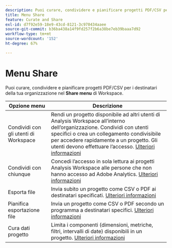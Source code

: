 ```yaml
---
description: Puoi curare, condividere e pianificare progetti PDF/CSV per i destinatari all’interno dell’organizzazione.
title: Menu Share
feature: Curate and Share
exl-id: d7f92e59-18e9-43cd-8121-3c970434aaee
source-git-commit: b36ba438a14f9fd257f2b6a38be7eb39baaa7d92
workflow-type: tm+mt
source-wordcount: '152'
ht-degree: 67%

---
```


# Menu Share

Puoi curare, condividere e pianificare progetti PDF/CSV per i destinatari della tua organizzazione nel **Share menu** di Workspace.

| Opzione menu | Descrizione |
|---|---|
| Condividi con gli utenti di Workspace | Rendi un progetto disponibile ad altri utenti di Analysis Workspace all’interno dell’organizzazione. Condividi con utenti specifici o crea un collegamento condivisibile per accedere rapidamente a un progetto. Gli utenti devono effettuare l’accesso. [Ulteriori informazioni](/help/analysis-workspace/curate-share/share-projects.md) |
| Condividi con chiunque | Concedi l’accesso in sola lettura ai progetti Analysis Workspace alle persone che non hanno accesso ad Adobe Analytics. [Ulteriori informazioni](/help/analysis-workspace/curate-share/share-projects.md) |
| Esporta file | Invia subito un progetto come CSV o PDF ai destinatari specificati. [Ulteriori informazioni](/help/analysis-workspace/export/t-schedule-report.md) |
| Pianifica esportazione file | Invia un progetto come CSV o PDF secondo un programma a destinatari specifici. [Ulteriori informazioni](/help/analysis-workspace/export/t-schedule-report.md) |
| Cura dati progetto | Limita i componenti (dimensioni, metriche, filtri, intervalli di date) disponibili in un progetto. [Ulteriori informazioni](/help/analysis-workspace/curate-share/curate.md) |
